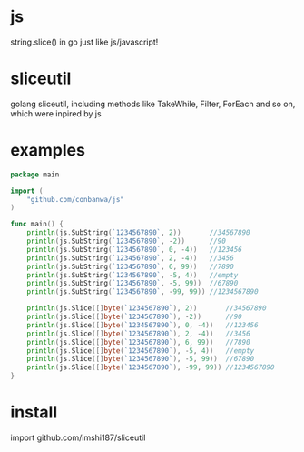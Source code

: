 # js
string.slice() in go just like js/javascript!
# sliceutil

golang sliceutil, including methods like TakeWhile, Filter, ForEach and so on, which were inpired by js

# examples

```go
package main

import (
	"github.com/conbanwa/js"
)

func main() {
	println(js.SubString(`1234567890`, 2))       //34567890
	println(js.SubString(`1234567890`, -2))      //90
	println(js.SubString(`1234567890`, 0, -4))   //123456
	println(js.SubString(`1234567890`, 2, -4))   //3456
	println(js.SubString(`1234567890`, 6, 99))   //7890
	println(js.SubString(`1234567890`, -5, 4))   //empty
	println(js.SubString(`1234567890`, -5, 99))  //67890
	println(js.SubString(`1234567890`, -99, 99)) //1234567890

	println(js.Slice([]byte(`1234567890`), 2))       //34567890
	println(js.Slice([]byte(`1234567890`), -2))      //90
	println(js.Slice([]byte(`1234567890`), 0, -4))   //123456
	println(js.Slice([]byte(`1234567890`), 2, -4))   //3456
	println(js.Slice([]byte(`1234567890`), 6, 99))   //7890
	println(js.Slice([]byte(`1234567890`), -5, 4))   //empty
	println(js.Slice([]byte(`1234567890`), -5, 99))  //67890
	println(js.Slice([]byte(`1234567890`), -99, 99)) //1234567890
}
```

# install

import github.com/imshi187/sliceutil
